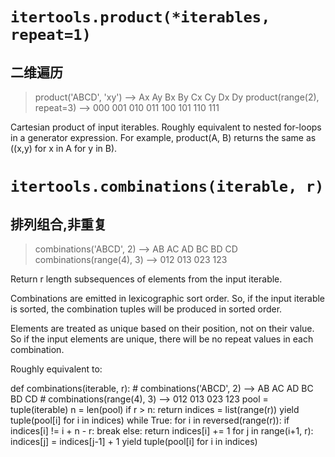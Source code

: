 # `itertools.product(*iterables, repeat=1)`
## 二维遍历
> product('ABCD', 'xy') --> Ax Ay Bx By Cx Cy Dx Dy
> product(range(2), repeat=3) --> 000 001 010 011 100 101 110 111

Cartesian product of input iterables.
Roughly equivalent to nested for-loops in a generator expression. For example, product(A, B) returns the same as ((x,y) for x in A for y in B).





# `itertools.combinations(iterable, r)`
## 排列组合,非重复
> combinations('ABCD', 2) --> AB AC AD BC BD CD
> combinations(range(4), 3) --> 012 013 023 123


Return r length subsequences of elements from the input iterable.

Combinations are emitted in lexicographic sort order. So, if the input iterable is sorted, the combination tuples will be produced in sorted order.

Elements are treated as unique based on their position, not on their value. So if the input elements are unique, there will be no repeat values in each combination.

Roughly equivalent to:

def combinations(iterable, r):
    # combinations('ABCD', 2) --> AB AC AD BC BD CD
    # combinations(range(4), 3) --> 012 013 023 123
    pool = tuple(iterable)
    n = len(pool)
    if r > n:
        return
    indices = list(range(r))
    yield tuple(pool[i] for i in indices)
    while True:
        for i in reversed(range(r)):
            if indices[i] != i + n - r:
                break
        else:
            return
        indices[i] += 1
        for j in range(i+1, r):
            indices[j] = indices[j-1] + 1
        yield tuple(pool[i] for i in indices)